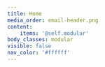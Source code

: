 ```yaml
---
title: Home
media_order: email-header.png
content:
    items: '@self.modular'
body_classes: modular
visible: false
nav_color: '#ffffff'
---
```


